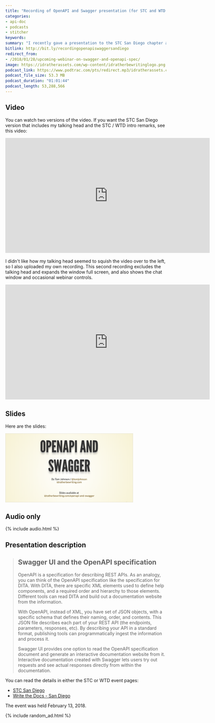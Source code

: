 ```yaml
---
title: "Recording of OpenAPI and Swagger presentation (for STC and WTD San Diego)"
categories:
- api-doc
- podcasts
- stitcher
keywords:
summary: "I recently gave a presentation to the STC San Diego chapter and WTD San Diego group called \"Swagger UI and the OpenAPI specification\" (February 13, 2018). You can view a recording of the presentation, browse the slides, and listen to the audio here."
bitlink: http://bit.ly/recordingopenapiswaggersandiego
redirect_from:
- /2018/01/28/upcoming-webinar-on-swagger-and-openapi-spec/
image: https://idratherassets.com/wp-content/idratherbewritinglogo.png
podcast_link: https://www.podtrac.com/pts/redirect.mp3/idratherassets.com/podcasts/stc-san-diego-webinar-openapi-swagger.mp3
podcast_file_size: 53.3 MB
podcast_duration: "01:01:44"
podcast_length: 53,288,566
---
```


## Video

You can watch two versions of the video. If you want the STC San Diego version that includes my talking head and the STC / WTD intro remarks, see this video:

<iframe width="640" height="360" src="https://www.youtube.com/embed/Ysw2dMPOKbo" frameborder="0" allow="autoplay; encrypted-media" allowfullscreen></iframe>

I didn't like how my talking head seemed to squish the video over to the left, so I also uploaded my own recording. This second recording excludes the talking head and expands the window full screen, and also shows the chat window and occasional webinar controls.

<iframe width="640" height="360" src="https://www.youtube.com/embed/gcDSL-8pkvU" frameborder="0" allow="autoplay; encrypted-media" allowfullscreen></iframe>

## Slides

Here are the slides:

<a target="_blank" href="https://idratherbewriting.com/openapi-and-swagger"><img src="/images/openapiandswagger.png" style="max-width: 400px;" /></a>

## Audio only

{% include audio.html %}

## Presentation description

>## Swagger UI and the OpenAPI specification
>
> OpenAPI is a specification for describing REST APIs. As an analogy, you can think of the OpenAPI specification like the specification for DITA. With DITA, there are specific XML elements used to define help components, and a required order and hierarchy to those elements. Different tools can read DITA and build out a documentation website from the information.
>
> With OpenAPI, instead of XML, you have set of JSON objects, with a specific schema that defines their naming, order, and contents. This JSON file describes each part of your REST API (the endpoints, parameters, responses, etc). By describing your API in a standard format, publishing tools can programmatically ingest the information and process it.
>
> Swagger UI provides one option to read the OpenAPI specification document and generate an interactive documentation website from it. Interactive documentation created with Swagger lets users try out requests and see actual responses directly from within the documentation.

You can read the details in either the STC or WTD event pages:

* [STC San Diego](https://www.stc-sd.org/index.php/events/february-meeting-swagger-ui-and-the-open-api-specification-with-tom-johnson/)
* [Write the Docs - San Diego](https://www.meetup.com/Write-the-Docs-San-Diego/)

The event was held February 13, 2018.

{% include random_ad.html %}
